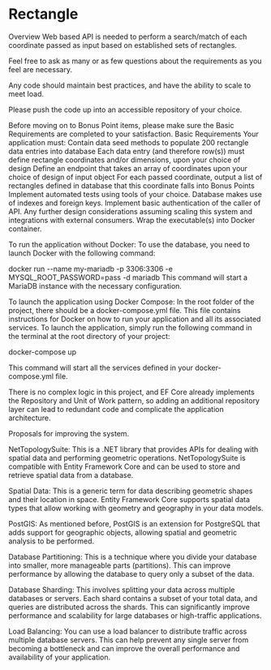 # Rectangle

Overview
Web based API is needed to perform a search/match of each coordinate passed as input based on established sets of rectangles.

Feel free to ask as many or as few questions about the requirements as you feel are necessary.

Any code should maintain best practices, and have the ability to scale to meet load.

Please push the code up into an accessible repository of your choice.

Before moving on to Bonus Point items, please make sure the Basic Requirements are completed to your satisfaction.
Basic Requirements
Your application must:
Contain data seed methods to populate 200 rectangle data entries into database
Each data entry (and therefore row(s)) must define rectangle coordinates and/or dimensions, upon your choice of design
Define an endpoint that takes an array of coordinates upon your choice of design of input object
For each passed coordinate, output a list of rectangles defined in database that this coordinate falls into
Bonus Points
Implement automated tests using tools of your choice.
Database makes use of indexes and foreign keys.
Implement basic authentication of the caller of API.
Any further design considerations assuming scaling this system and integrations with external consumers.
Wrap the executable(s) into Docker container.

To run the application without Docker:
To use the database, you need to launch Docker with the following command:

docker run --name my-mariadb -p 3306:3306 -e MYSQL_ROOT_PASSWORD=pass -d mariadb
This command will start a MariaDB instance with the necessary configuration.

To launch the application using Docker Compose:
In the root folder of the project, there should be a docker-compose.yml file. This file contains instructions for Docker on how to run your application and all its associated services. To launch the application, simply run the following command in the terminal at the root directory of your project:

docker-compose up

This command will start all the services defined in your docker-compose.yml file.

There is no complex logic in this project, and EF Core already implements the Repository and Unit of Work pattern, so adding an additional repository layer can lead to redundant code and complicate the application architecture.

Proposals for improving the system.

NetTopologySuite: This is a .NET library that provides APIs for dealing with spatial data and performing geometric operations. NetTopologySuite is compatible with Entity Framework Core and can be used to store and retrieve spatial data from a database.

Spatial Data: This is a generic term for data describing geometric shapes and their location in space. Entity Framework Core supports spatial data types that allow working with geometry and geography in your data models.

PostGIS: As mentioned before, PostGIS is an extension for PostgreSQL that adds support for geographic objects, allowing spatial and geometric analysis to be performed.

Database Partitioning: This is a technique where you divide your database into smaller, more manageable parts (partitions). This can improve performance by allowing the database to query only a subset of the data.

Database Sharding: This involves splitting your data across multiple databases or servers. Each shard contains a subset of your total data, and queries are distributed across the shards. This can significantly improve performance and scalability for large databases or high-traffic applications.

Load Balancing: You can use a load balancer to distribute traffic across multiple database servers. This can help prevent any single server from becoming a bottleneck and can improve the overall performance and availability of your application.
